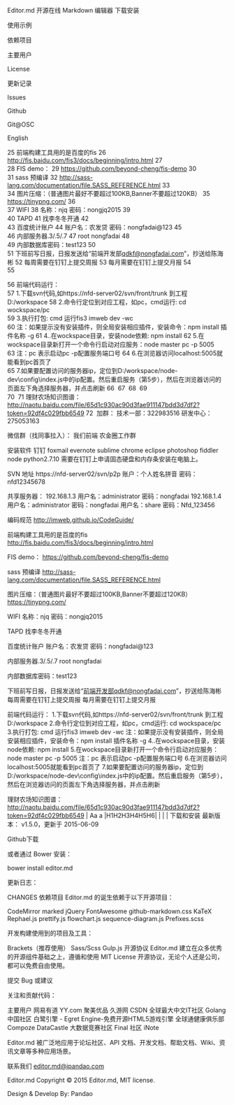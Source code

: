 Editor.md
开源在线 Markdown 编辑器
 下载安装
 
 使用示例 
 
 依赖项目
 
 主要用户
 
 License
 
 更新记录
 
 Issues
 
 Github
 
 Git@OSC
 
 English
 
25
前端构建工具用的是百度的fis
26
http://fis.baidu.com/fis3/docs/beginning/intro.html
27
<br  />
28
FIS demo：
29
https://github.com/beyond-cheng/fis-demo
30
<br  />
31
sass 预编译
32
http://sass-lang.com/documentation/file.SASS_REFERENCE.html
33
<br  />
34
图片压缩：（普通图片最好不要超过100KB,Banner不要超过120KB）
35
https://tinypng.com/
36
<br  />
37
WIFI
38
名称：njq    密码：nongjq2015
39
<br  />
40
TAPD
41
找李冬冬开通
42
<br  />
43
百度统计账户
44
账户名：农发贷    密码：nongfadai@123
45
<br  />
46
内部服务器.3/.5/.7
47
root    nongfadai
48
<br  />
49
内部数据库密码：test123
50
<br  />
51
下班前写日报，日报发送给“前端开发部<qdkf@nongfadai.com>”，抄送给陈海彬
52
每周需要在钉钉上提交周报
53
每月需要在钉钉上提交月报
54
<br  />
55
   
56
前端代码运行：  
57
1.下载svn代码,如https://nfd-server02/svn/front/trunk  到工程D:/workspace
58
2.命令行定位到对应工程，如pc，cmd运行: cd wockspace/pc  
59
3.执行打包: cmd 运行fis3 imweb dev -wc  
60
注：如果提示没有安装插件，则全局安装相应插件，安装命令：npm install 插件名称 -g
61
4..在wockspace目录，安装node依赖: npm install
62
5.在wockspace目录新打开一个命令行启动对应服务：node master pc -p 5005  
63
注：pc 表示启动pc   -p配置服务端口号
64
6.在浏览器访问localhost:5005就能看到pc首页了      
65
7.如果要配置访问的服务器ip，定位到D:/workspace/node-dev\config\index.js中的ip配置。然后重启服务（第5步），然后在浏览器访问的页面左下角选择服务器，并点击刷新
66
​
67
​
68
​
69
<br  />
70
​
71
理财农场知识图谱：http://naotu.baidu.com/file/65d1c930ac90d3fae911147bdd3d7df2?token=92df4c029fbb6549
72
​
加群：
技术一部：322983516 研发中心：275053163


微信群（找同事拉入）：
我们前端
农金圈工作群


安装软件
钉钉 foxmail evernote sublime chrome eclipse photoshop fiddler node python2.7.10
需要在钉钉上申请固态硬盘和内存条安装在电脑上。


SVN 地址
https://nfd-server02/svn/p2p
账户：个人姓名拼音
密码：nfd12345678


共享服务器：
192.168.1.3 用户名：administrator 密码：nongfadai
192.168.1.4 用户名：administrator 密码：nongfadai
用户名：share 密码：Nfd_123456


编码规范
http://imweb.github.io/CodeGuide/


前端构建工具用的是百度的fis
http://fis.baidu.com/fis3/docs/beginning/intro.html


FIS demo：
https://github.com/beyond-cheng/fis-demo


sass 预编译
http://sass-lang.com/documentation/file.SASS_REFERENCE.html


图片压缩：（普通图片最好不要超过100KB,Banner不要超过120KB）
https://tinypng.com/


WIFI
名称：njq 密码：nongjq2015


TAPD
找李冬冬开通


百度统计账户
账户名：农发贷 密码：nongfadai@123


内部服务器.3/.5/.7
root nongfadai


内部数据库密码：test123


下班前写日报，日报发送给“前端开发部qdkf@nongfadai.com”，抄送给陈海彬
每周需要在钉钉上提交周报
每月需要在钉钉上提交月报


前端代码运行：
1.下载svn代码,如https://nfd-server02/svn/front/trunk 到工程D:/workspace
2.命令行定位到对应工程，如pc，cmd运行: cd wockspace/pc
3.执行打包: cmd 运行fis3 imweb dev -wc
注：如果提示没有安装插件，则全局安装相应插件，安装命令：npm install 插件名称 -g
4..在wockspace目录，安装node依赖: npm install
5.在wockspace目录新打开一个命令行启动对应服务：node master pc -p 5005
注：pc 表示启动pc -p配置服务端口号
6.在浏览器访问localhost:5005就能看到pc首页了
7.如果要配置访问的服务器ip，定位到D:/workspace/node-dev\config\index.js中的ip配置。然后重启服务（第5步），然后在浏览器访问的页面左下角选择服务器，并点击刷新



理财农场知识图谱：http://naotu.baidu.com/file/65d1c930ac90d3fae911147bdd3d7df2?token=92df4c029fbb6549
|
Aa
a
|H1H2H3H4H5H6|
|
|
|
下载和安装
最新版本： v1.5.0，更新于 2015-06-09

 Github下载


 


或者通过 Bower 安装：

bower install editor.md




更新日志：

CHANGES
依赖项目
Editor.md 的诞生依赖于以下开源项目：

CodeMirror
marked
jQuery
FontAwesome
github-markdown.css
KaTeX
Rephael.js
prettify.js
flowchart.js
sequence-diagram.js
Prefixes.scss

开发构建使用到的项目及工具：

Brackets（推荐使用）
Sass/Scss
Gulp.js
开源协议
Editor.md 建立在众多优秀的开源组件基础之上，遵循和使用 MIT License 开源协议，无论个人还是公司，都可以免费自由使用。


 提交 Bug 或建议



关注和贡献代码：




主要用户
网易有道
YY.com
聚美优品
久游网
CSDN 全球最大中文IT社区
Golang 中国社区
白鹭引擎 - Egret Engine-免费开源HTML5游戏引擎
全球通健康俱乐部
Compoze
DataCastle 大数据竞赛社区
Final 社区
iNote

Editor.md 被广泛地应用于论坛社区、API 文档、开发文档、帮助文档、Wiki、资讯文章等多种应用场景。

 联系我们 editor.md@ipandao.com

Editor.md
Copyright © 2015 Editor.md, MIT license.

Design & Develop By: Pandao       

